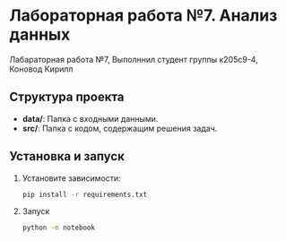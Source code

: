# Лабораторная работа №7. Анализ данных

Лабараторная работа №7, Выполннил студент группы к205с9-4, Коновод Кирилл

## Структура проекта
- **data/**: Папка с входными данными.
- **src/**: Папка с кодом, содержащим решения задач.

## Установка и запуск
1. Установите зависимости:
   ```bash
   pip install -r requirements.txt
   ```
2. Запуск
   ```bash
   python -m notebook
   ```
